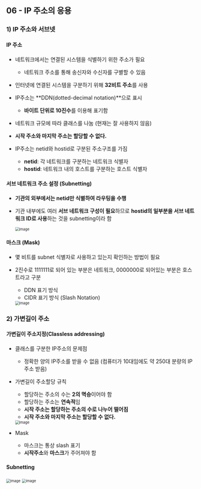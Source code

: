 ## 06 - IP 주소의 응용

### 1) IP 주소와 서브넷

#### IP 주소

- 네트워크에서는 연결된 시스템을 식별하기 위한 주소가 필요
  - 네트워크 주소를 통해 송신자와 수신자를 구별할 수 있음

- 인터넷에 연결된 시스템을 구분하기 위해 **32비트 주소**를 사용

- IP주소는 **DDN(dotted-decimal notation)**으로 표시
  - **바이트 단위로 10진수**를 이용해 표기함
- 네트워크 규모에 따라 클래스를 나눔 (현재는 잘 사용하지 않음)
- **시작 주소와 마지막 주소는 할당할 수 없다.**

- IP주소는 netid와 hostid로 구분된 주소구조를 가짐
  - **netid**: 각 네트워크를 구분하는 네트워크 식별자
  - **hostid**: 네트워크 내의 호스트를 구분하는 호스트 식별자



#### 서브 네트워크 주소 설정 (Subnetting)

- **기관의 외부에서는 netid만 식별하여 라우팅을 수행**

- 기관 내부에도 여러 **서브 네트워크 구성이 필요**하므로 **hostid의 일부분을 서브 네트워크 ID로 사용**하는 것을 subnetting이라 함

  <img src="https://user-images.githubusercontent.com/70627979/149652631-e51455f4-8b42-4b79-95b0-32957317a695.png" alt="image" style="zoom:67%;" />



#### 마스크 (Mask)

- 몇 비트를 subnet 식별자로 사용하고 있는지 확인하는 방법이 필요

- 2진수로 1111111로 되어 있는 부분은 네트워크, 0000000로 되어있는 부분은 호스트라고 구분

  - DDN 표기 방식
  - CIDR 표기 방식 (Slash Notation)

  <img src="https://user-images.githubusercontent.com/70627979/149652954-2138b81f-82eb-4cc3-989e-a860334118c2.png" alt="image" style="zoom:67%;" />



### 2) 가변길이 주소

#### 가변길이 주소지정(Classless addressing)

- 클래스를 구분한 IP주소의 문제점

  - 정확한 양의 IP주소를 받을 수 없음 (컴퓨터가 10대임에도 약 250대 분량의 IP주소 받음)

- 가변길이 주소할당 규칙

  - 할당하는 주소의 수는 **2의 멱승**이어야 함
  - 할당하는 주소는 **연속적**임
  - **시작 주소는 할당하는 주소의 수로 나누어 떨어짐**
  - **시작 주소와 마지막 주소는 할당할 수 없다.**

  <img src="https://user-images.githubusercontent.com/70627979/149653528-92e18bc6-ce2c-4386-8f1f-d158d325b0b8.png" alt="image" style="zoom:67%;" />

- Mask
  - 마스크는 통상 slash 표기
  - **시작주소**와 **마스크**가 주어져야 함



#### Subnetting

<img src="https://user-images.githubusercontent.com/70627979/149653829-bfe3c27d-16a1-4c1d-b5f5-17cf3362e32b.png" alt="image" style="zoom:67%;" />

<img src="https://user-images.githubusercontent.com/70627979/149654221-9bb05030-9ec2-4665-903b-f2b7722441d9.png" alt="image" style="zoom:67%;" />